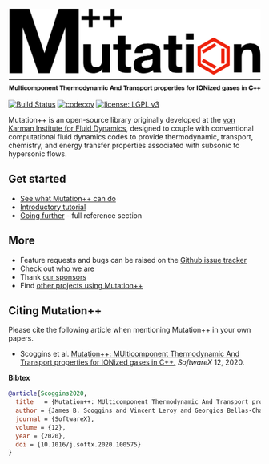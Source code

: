 <a id="top"></a>

<img src="docs/artwork/mpp-logo.png" alt="Mutation++" width="600"/>

[![Build Status](https://github.com/mutationpp/Mutationpp/workflows/Build/badge.svg)](https://github.com/mutationpp/Mutationpp/actions)
[![codecov](https://codecov.io/gh/mutationpp/Mutationpp/branch/master/graph/badge.svg)](https://codecov.io/gh/mutationpp/Mutationpp)
[![license: LGPL v3](https://img.shields.io/badge/License-LGPL%20v3-blue.svg)](https://www.gnu.org/licenses/lgpl-3.0)

Mutation++ is an open-source library originally developed at the [von Karman Institute for Fluid Dynamics](https://www.vki.ac.be), designed to couple with conventional computational fluid dynamics codes to provide thermodynamic, transport, chemistry, and energy transfer properties associated with subsonic to hypersonic flows.

## Get started
* [See what Mutation++ can do](docs/capabilities.md#top)
* [Introductory tutorial](docs/getting-started.md#top)
* [Going further](docs/Readme.md#top) - full reference section

## More
* Feature requests and bugs can be raised on the [Github issue tracker](https://github.com/mutationpp/Mutationpp/issues)
* Check out [who we are](docs/contributors.md#top)
* Thank [our sponsors](docs/funding.md#top)
* Find [other projects using Mutation++](docs/users.md#top)

## Citing Mutation++
Please cite the following article when mentioning Mutation++ in your own papers.

* Scoggins et al. [Mutation++: MUlticomponent Thermodynamic And Transport properties for IONized gases in C++.](https://www.sciencedirect.com/science/article/pii/S2352711020302880) *SoftwareX* 12, 2020.

**Bibtex**
```bibtex
@article{Scoggins2020,
  title   = {Mutation++: MUlticomponent Thermodynamic And Transport properties for IONized gases in C++},
  author = {James B. Scoggins and Vincent Leroy and Georgios Bellas-Chatzigeorgis and Bruno Dias and Thierry E. Magin},
  journal = {SoftwareX},
  volume = {12},
  year = {2020},
  doi = {10.1016/j.softx.2020.100575}
}
```
